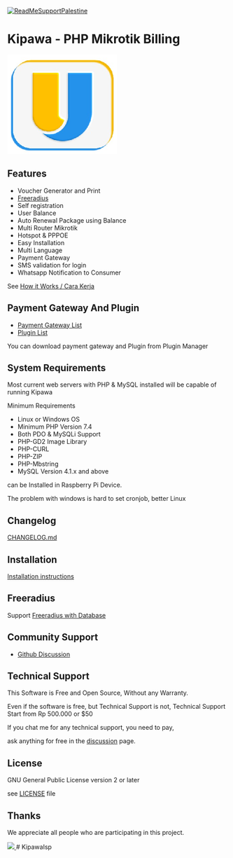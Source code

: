 [![ReadMeSupportPalestine](https://raw.githubusercontent.com/Safouene1/support-palestine-banner/master/banner-project.svg)](https://s.id/standwithpalestine)

# Kipawa - PHP Mikrotik Billing

![Kipawa](install/img/logo.png)

## Features

- Voucher Generator and Print
- [Freeradius](https://github.com/unganishanetworks/kipawa/wiki/FreeRadius)
- Self registration
- User Balance
- Auto Renewal Package using Balance
- Multi Router Mikrotik
- Hotspot & PPPOE
- Easy Installation
- Multi Language
- Payment Gateway
- SMS validation for login
- Whatsapp Notification to Consumer

See [How it Works / Cara Kerja](https://github.com/unganishanetworks/kipawa/wiki/How-It-Works---Cara-kerja)

## Payment Gateway And Plugin

- [Payment Gateway List](https://github.com/orgs/unganishanetworks/repositories?q=payment+gateway)
- [Plugin List](https://github.com/orgs/unganishanetworks/repositories?q=plugin)

You can download payment gateway and Plugin from Plugin Manager

## System Requirements

Most current web servers with PHP & MySQL installed will be capable of running Kipawa

Minimum Requirements

- Linux or Windows OS
- Minimum PHP Version 7.4
- Both PDO & MySQLi Support
- PHP-GD2 Image Library
- PHP-CURL
- PHP-ZIP
- PHP-Mbstring
- MySQL Version 4.1.x and above

can be Installed in Raspberry Pi Device.

The problem with windows is hard to set cronjob, better Linux

## Changelog

[CHANGELOG.md](CHANGELOG.md)

## Installation

[Installation instructions](https://github.com/unganishanetworks/kipawa/wiki)

## Freeradius

Support [Freeradius with Database](https://github.com/unganishanetworks/kipawa/wiki/FreeRadius)

## Community Support

- [Github Discussion](https://github.com/unganishanetworks/kipawa/discussions)

## Technical Support

This Software is Free and Open Source, Without any Warranty.

Even if the software is free, but Technical Support is not,
Technical Support Start from Rp 500.000 or $50

If you chat me for any technical support,
you need to pay,

ask anything for free in the [discussion](/unganishanetworks/kipawa/discussions) page.

## License

GNU General Public License version 2 or later

see [LICENSE](LICENSE) file

## Thanks
We appreciate all people who are participating in this project.

<a href="https://github.com/unganishanetworks/kipawa/graphs/contributors">
  <img src="https://contrib.rocks/image?repo=unganishanetworks/kipawa" />
</a># KipawaIsp
